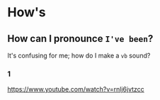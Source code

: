 # How's

## How can I pronounce `I've been`?
It's confusing for me; how do I make a `vb` sound?

### 1
https://www.youtube.com/watch?v=rnlj6jvtzcc
